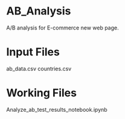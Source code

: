 # AB_Analysis
A/B analysis for E-commerce new web page.
# Input Files
ab_data.csv 
countries.csv
# Working Files
Analyze_ab_test_results_notebook.ipynb

